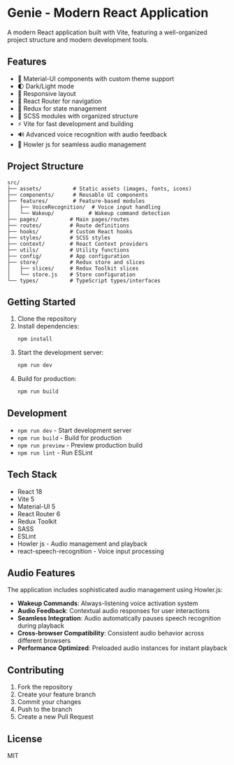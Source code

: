 # Genie - Modern React Application

A modern React application built with Vite, featuring a well-organized project structure and modern development tools.

## Features

- 🎨 Material-UI components with custom theme support
- 🌓 Dark/Light mode
- 📱 Responsive layout
- 🚦 React Router for navigation
- 💾 Redux for state management
- 🎯 SCSS modules with organized structure
- ⚡ Vite for fast development and building
- 🔊 Advanced voice recognition with audio feedback
- 🎵 Howler js for seamless audio management

## Project Structure

```
src/
├── assets/          # Static assets (images, fonts, icons)
├── components/      # Reusable UI components
├── features/        # Feature-based modules
│   ├── VoiceRecognition/  # Voice input handling
│   └── Wakeup/           # Wakeup command detection
├── pages/          # Main pages/routes
├── routes/         # Route definitions
├── hooks/          # Custom React hooks
├── styles/         # SCSS styles
├── context/        # React Context providers
├── utils/          # Utility functions
├── config/         # App configuration
├── store/          # Redux store and slices
│   ├── slices/     # Redux Toolkit slices
│   └── store.js    # Store configuration
└── types/          # TypeScript types/interfaces
```

## Getting Started

1. Clone the repository
2. Install dependencies:
   ```bash
   npm install
   ```
3. Start the development server:
   ```bash
   npm run dev
   ```
4. Build for production:
   ```bash
   npm run build
   ```

## Development

- `npm run dev` - Start development server
- `npm run build` - Build for production
- `npm run preview` - Preview production build
- `npm run lint` - Run ESLint

## Tech Stack

- React 18
- Vite 5
- Material-UI 5
- React Router 6
- Redux Toolkit
- SASS
- ESLint
- Howler js - Audio management and playback
- react-speech-recognition - Voice input processing

## Audio Features

The application includes sophisticated audio management using Howler.js:

- **Wakeup Commands**: Always-listening voice activation system
- **Audio Feedback**: Contextual audio responses for user interactions
- **Seamless Integration**: Audio automatically pauses speech recognition during playback
- **Cross-browser Compatibility**: Consistent audio behavior across different browsers
- **Performance Optimized**: Preloaded audio instances for instant playback

## Contributing

1. Fork the repository
2. Create your feature branch
3. Commit your changes
4. Push to the branch
5. Create a new Pull Request

## License

MIT

